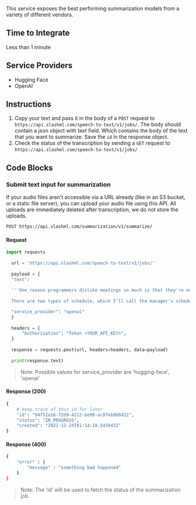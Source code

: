 This service exposes the best performing summarization models from a variety of different vendors.

## Time to Integrate

Less than 1 minute

## Service Providers
- Hugging Face
- OpenAI

## Instructions

1. Copy your text and pass it in the body of a `POST` request to `https://api.slashml.com/speech-to-text/v1/jobs/`. The body should contain a json object with text field. Which contains the body of the text that you want to summarize. Save the `id` in the response object.
2. Check the status of the transcription by sending a `GET` request to `https://api.slashml.com/speech-to-text/v1/jobs/`

## Code Blocks

### Submit text input for summarization

If your audio files aren't accessible via a URL already (like in an S3 bucket, or a static file server), you can upload your audio file using this API. All uploads are immediately deleted after transcription, we do not store the uploads.

```bash
POST https://api.slashml.com/summarization/v1/summarize/
```

#### Request

```python
import requests
  
  url = 'https://api.slashml.com/speech-to-text/v1/jobs/'
  
  payload = {
  "text": 
  
  '''One reason programmers dislike meetings so much is that they're on a different type of schedule from other people. Meetings cost them more.
  
  There are two types of schedule, which I'll call the manager's schedule and the maker's schedule. The manager's schedule is for bosses. It's embodied in the traditional appointment book, with each day cut into one hour intervals. You can block off several hours for a single task if you need to, but by default you change what you're doing every hour.''',

  "service_provider": "openai"
  }
  
  headers = {
      "Authorization": "Token <YOUR_API_KEY>",
  }
  
  response = requests.post(url, headers=headers, data=payload)
  
  print(response.text)
```

> Note: 
> Possible values for service_provider are 'hugging-face', 'openai'

#### Response (200)

```bash
{
    # keep track of this id for later
    "id": "94f52a16-f2d9-4212-be98-ac87eb068d22",
    "status": "IN_PROGRESS",
    "created": "2022-12-24T01:14:18.543943Z"
}
```

#### Response (400)

```bash
{
    "error" : {
        "message" : "something bad happened"
    }
}
```

> Note: 
> The 'id' will be used to fetch the status of the summarization job.